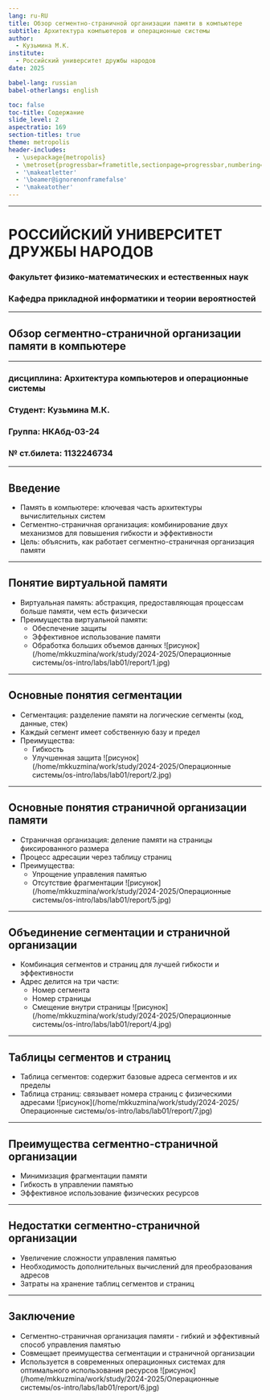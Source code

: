 ```yaml
---
lang: ru-RU
title: Обзор сегментно-страничной организации памяти в компьютере
subtitle: Архитектура компьютеров и операционные системы
author: 
  - Кузьмина М.К.
institute: 
  - Российский университет дружбы народов
date: 2025

babel-lang: russian
babel-otherlangs: english

toc: false
toc-title: Содержание
slide_level: 2
aspectratio: 169
section-titles: true
theme: metropolis
header-includes:
  - \usepackage{metropolis}
  - \metroset{progressbar=frametitle,sectionpage=progressbar,numbering=fraction}
  - '\makeatletter'
  - '\beamer@ignorenonframefalse'
  - '\makeatother'
---
```


---

# РОССИЙСКИЙ УНИВЕРСИТЕТ ДРУЖБЫ НАРОДОВ
### Факультет физико-математических и естественных наук
### Кафедра прикладной информатики и теории вероятностей

---

## Обзор сегментно-страничной организации памяти в компьютере

---

### дисциплина: Архитектура компьютеров и операционные системы   
### Студент: Кузьмина М.К.
### Группа: НКАбд-03-24
### № ст.билета: 1132246734

---

## Введение

- Память в компьютере: ключевая часть архитектуры вычислительных систем
- Сегментно-страничная организация: комбинирование двух механизмов для повышения гибкости и эффективности
- Цель: объяснить, как работает сегментно-страничная организация памяти


---

## Понятие виртуальной памяти

- Виртуальная память: абстракция, предоставляющая процессам больше памяти, чем есть физически
- Преимущества виртуальной памяти:
  - Обеспечение защиты
  - Эффективное использование памяти
  - Обработка больших объемов данных
![рисунок](/home/mkkuzmina/work/study/2024-2025/Операционные системы/os-intro/labs/lab01/report/1.jpg)

---

## Основные понятия сегментации

- Сегментация: разделение памяти на логические сегменты (код, данные, стек)
- Каждый сегмент имеет собственную базу и предел
- Преимущества:
  - Гибкость
  - Улучшенная защита
![рисунок](/home/mkkuzmina/work/study/2024-2025/Операционные системы/os-intro/labs/lab01/report/2.jpg)

---

## Основные понятия страничной организации памяти

- Страничная организация: деление памяти на страницы фиксированного размера
- Процесс адресации через таблицу страниц
- Преимущества:
  - Упрощение управления памятью
  - Отсутствие фрагментации
![рисунок](/home/mkkuzmina/work/study/2024-2025/Операционные системы/os-intro/labs/lab01/report/5.jpg)
---

## Объединение сегментации и страничной организации

- Комбинация сегментов и страниц для лучшей гибкости и эффективности
- Адрес делится на три части:
  - Номер сегмента
  - Номер страницы
  - Смещение внутри страницы
![рисунок](/home/mkkuzmina/work/study/2024-2025/Операционные системы/os-intro/labs/lab01/report/4.jpg)
---


## Таблицы сегментов и страниц

- Таблица сегментов: содержит базовые адреса сегментов и их пределы
- Таблица страниц: связывает номера страниц с физическими адресами
![рисунок](/home/mkkuzmina/work/study/2024-2025/Операционные системы/os-intro/labs/lab01/report/7.jpg)
---

## Преимущества сегментно-страничной организации

- Минимизация фрагментации памяти
- Гибкость в управлении памятью
- Эффективное использование физических ресурсов

---

## Недостатки сегментно-страничной организации

- Увеличение сложности управления памятью
- Необходимость дополнительных вычислений для преобразования адресов
- Затраты на хранение таблиц сегментов и страниц

---

## Заключение

- Сегментно-страничная организация памяти - гибкий и эффективный способ управления памятью
- Совмещает преимущества сегментации и страничной организации
- Используется в современных операционных системах для оптимального использования ресурсов
![рисунок](/home/mkkuzmina/work/study/2024-2025/Операционные системы/os-intro/labs/lab01/report/6.jpg)
